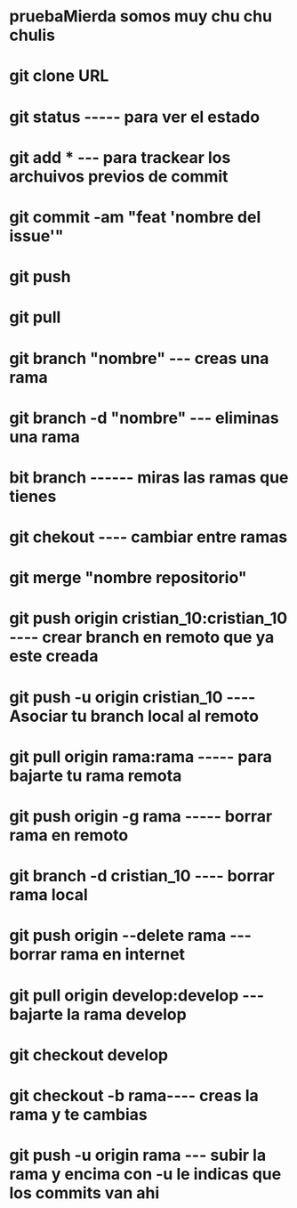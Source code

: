 # pruebaMierda somos muy chu chu chulis
# git clone URL
# git status ----- para ver el estado
# git add * --- para trackear los archuivos previos de commit
# git commit -am "feat 'nombre del issue'"
# git push 
# git pull
# git branch "nombre" --- creas una rama
# git branch  -d "nombre" --- eliminas una rama
# bit branch ------ miras las ramas que tienes
# git chekout ---- cambiar entre ramas
# git merge "nombre repositorio"
# git push origin cristian_10:cristian_10 ---- crear branch en remoto que ya este creada
# git push -u origin cristian_10 ---- Asociar tu branch local al remoto
# git pull origin rama:rama ----- para bajarte tu rama remota
# git push origin -g rama ----- borrar rama en remoto
# git branch -d cristian_10 ---- borrar rama local
# git push origin --delete rama --- borrar rama en internet
# git pull origin develop:develop --- bajarte la rama develop
# git checkout develop
# git checkout -b rama---- creas la rama y te cambias
# git push -u origin rama --- subir la rama y encima con -u le indicas que los commits van ahi
